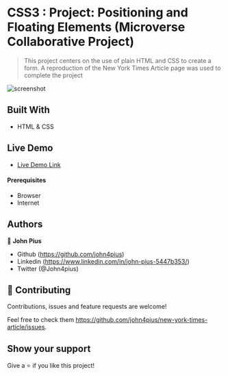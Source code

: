 # CSS3 : Project: Positioning and Floating Elements (Microverse Collaborative Project)


> This project centers on the use of plain HTML and CSS to create a form.
> A reproduction of the New York Times Article page was used to complete the project

![screenshot](./src/screencapture-file-home-pius-j-Desktop-new-york-times-article.png)

## Built With

- HTML & CSS

## Live Demo
- [Live Demo Link](https://raw.githack.com/john4pius/new-york-times-article/build/index.html)

#### Prerequisites
- Browser
- Internet
## Authors

👤 **John Pius**

- Github (https://github.com/john4pius)
- Linkedin (https://www.linkedin.com/in/john-pius-5447b353/)
- Twitter (@John4pius)


## 🤝 Contributing

Contributions, issues and feature requests are welcome!

Feel free to check them https://github.com/john4pius/new-york-times-article/issues.

## Show your support

Give a ⭐️ if you like this project!
